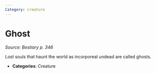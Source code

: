 ```yaml
---
Category: creature
---
```

# Ghost  
*Source: Bestiary p. 346*  

Lost souls that haunt the world as incorporeal undead are called ghosts.

- **Categories**: Creature
